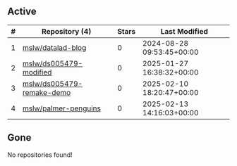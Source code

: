 ## Active
| # | Repository (4) | Stars | Last Modified |
| --- | --- | --- | --- |
| 1 | [mslw/datalad-blog](https://hub.datalad.org/mslw/datalad-blog) | 0 | 2024-08-28 09:53:45+00:00 |
| 2 | [mslw/ds005479-modified](https://hub.datalad.org/mslw/ds005479-modified) | 0 | 2025-01-27 16:38:32+00:00 |
| 3 | [mslw/ds005479-remake-demo](https://hub.datalad.org/mslw/ds005479-remake-demo) | 0 | 2025-02-10 18:20:47+00:00 |
| 4 | [mslw/palmer-penguins](https://hub.datalad.org/mslw/palmer-penguins) | 0 | 2025-02-13 14:16:03+00:00 |

## Gone
No repositories found!
